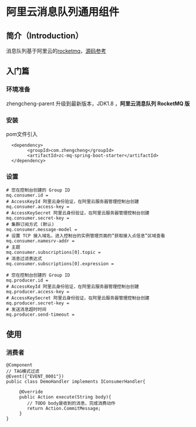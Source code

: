 # 阿里云消息队列通用组件

## **简介**（Introduction）

消息队列基于阿里云的[rocketmq](https://www.aliyun.com/product/rocketmq)，[源码参考](https://github.com/apache/rocketmq)

## **入门篇**

### **环境准备**

zhengcheng-parent 升级到最新版本，JDK1.8 ，**阿里云消息队列 RocketMQ 版**

### **安装**

pom文件引入

```
  <dependency>
        <groupId>com.zhengcheng</groupId>
        <artifactId>zc-mq-spring-boot-starter</artifactId>
  </dependency>
```

### **设置**

```
# 您在控制台创建的 Group ID
mq.consumer.id = 
# AccessKeyId 阿里云身份验证，在阿里云服务器管理控制台创建
mq.consumer.access-key = 
# AccessKeySecret 阿里云身份验证，在阿里云服务器管理控制台创建
mq.consumer.secret-key = 
# 集群订阅方式 (默认)
mq.consumer.message-model =
# 设置 TCP 接入域名，进入控制台的实例管理页面的“获取接入点信息”区域查看
mq.consumer.namesrv-addr = 
# 主题
mq.consumer.subscriptions[0].topic = 
# 消息过滤表达式
mq.consumer.subscriptions[0].expression = 
```

```
# 您在控制台创建的 Group ID
mq.producer.id = 
# AccessKeyId 阿里云身份验证，在阿里云服务器管理控制台创建
mq.producer.access-key = 
# AccessKeySecret 阿里云身份验证，在阿里云服务器管理控制台创建
mq.producer.secret-key = 
# 发送消息超时时间
mq.producer.send-timeout = 
```

## 使用

### 消费者

```
@Component
// TAG模式过滤
@Event({"EVENT_0001"})
public class DemoHandler implements IConsumerHandler{

     @Override
     public Action execute(String body){
        // TODO body是收到的消息，完成消费动作
        return Action.CommitMessage;
     }
}
```
